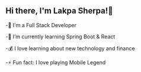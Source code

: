 
## Hi there, I'm Lakpa Sherpa!👋

   -🔭 I'm a Full Stack Developer

   -🌱 I’m currently learning Spring Boot & React

   -💰 I love learning about new technology and finance

   -⚡ Fun fact: I love playing Mobile Legend

<!--
**LakpaSherpa123/LakpaSherpa123** is a ✨ _special_ ✨ repository because its `README.md` (this file) appears on your GitHub profile.

Here are some ideas to get you started:

- 🔭 I’m currently working on ...
- 🌱 I’m currently learning ...
- 👯 I’m looking to collaborate on ...
- 🤔 I’m looking for help with ...
- 💬 Ask me about ...
- 📫 How to reach me: ...
- 😄 Pronouns: ...
- ⚡ Fun fact: ...
-->
